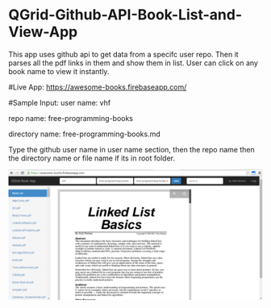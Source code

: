 # QGrid-Github-API-Book-List-and-View-App
This app uses github api to get data from a specifc user repo. Then it parses all the pdf links in them and show them in list. User can click on any book name to view it instantly.


#Live App:
https://awesome-books.firebaseapp.com/

#Sample Input:
user name: vhf

repo name: free-programming-books

directory name: free-programming-books.md


Type the github user name in user name section, then the repo name then the directory name or file name if its in root folder.

![alt text](screenshots/screen.png "screenshot")
